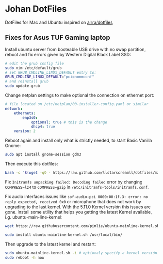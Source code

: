 # Johan DotFiles

DotFiles for Mac and Ubuntu inspired on [alrra/dotfiles](https://github.com/alrra/dotfiles)

## Fixes for Asus TUF Gaming laptop

Install ubuntu server from booteable USB drive with no swap partition, reboot and fix errors given by Western Digilal Black Label SSD:

```bash
# edit the grub config file 
sudo vim /etc/default/grub
# set GRUB_CMDLINE_LINUX_DEFAULT entry to:
GRUB_CMDLINE_LINUX_DEFAULT="pci=nommconf"
# and reinstall grub
sudo update-grub
```

Change netplan settings to make optional the connection on ethernet port:
```yaml
# file located on /etc/netplan/00-installer-config.yaml or similar
network:
	ethernets:
		enp3s0:
			optional: true # this is the change
			dhcp4: true
	version: 2
```

Reboot again and install only what is strictly needed, to start Basic Vanilla Gnome:

```bash
sudo apt install gnome-session gdm3
```

Then execute this dotfiles:

```bash
bash -c "$(wget -qO - https://raw.github.com/llstarscreamll/dotfiles/main/src/os/setup.sh)"
```

Fix `Initramfs unpacking failed: Decoding failed` error by changing `COMPRESS=lz4` to `COMPRESS=gzip` in `/etc/initramfs-tools/initramfs.conf`.

Fix audio interfaces issues like `sof-audio-pci 0000:00:1f.3: error: no reply expected, received 0x0` or microphone that does not work by upgrading to the last kernel. With the 5.11.0 Kernel versión this issues are gone. Install some utility that helps you getting the latest Kernel available, i.g. ubuntu-main-line-kernel:

```bash
wget https://raw.githubusercontent.com/pimlie/ubuntu-mainline-kernel.sh/master/ubuntu-mainline-kernel.sh

sudo install ubuntu-mainline-kernel.sh /usr/local/bin/
```

Then upgrade to the latest kernel and restart:

```bash
sudo ubuntu-mainline-kernel.sh -i # optionaly specify a kernel versión: sudo ubuntu-mainline-kernel.sh -i 5.11.0
sudo reboot -h now
```